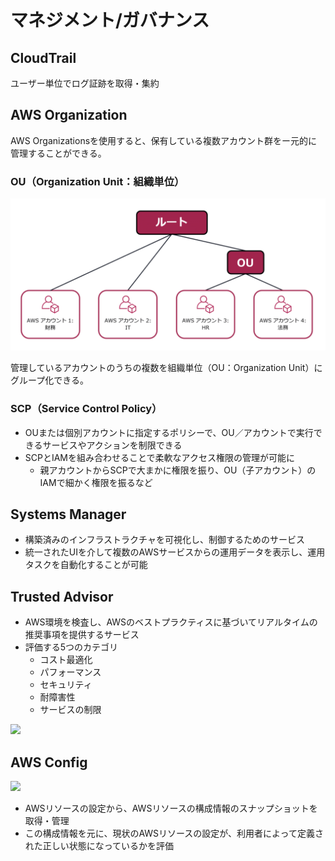 # マネジメント/ガバナンス

## CloudTrail
ユーザー単位でログ証跡を取得・集約

## AWS Organization
AWS Organizationsを使用すると、保有している複数アカウント群をー元的に管理することができる。

### OU（Organization Unit：組織単位）
![](../cloud-practitioner/assets/organization-unit.png)

管理しているアカウントのうちの複数を組織単位（OU：Organization Unit）にグループ化できる。

### SCP（Service Control Policy）
* OUまたは個別アカウントに指定するポリシーで、OU／アカウントで実行できるサービスやアクションを制限できる
* SCPとIAMを組み合わせることで柔軟なアクセス権限の管理が可能に
  - 親アカウントからSCPで大まかに権限を振り、OU（子アカウント）のIAMで細かく権限を振るなど

## Systems Manager
* 構築済みのインフラストラクチャを可視化し、制御するためのサービス
* 統一されたUIを介して複数のAWSサービスからの運用データを表示し、運用タスクを自動化することが可能

## Trusted Advisor
* AWS環境を検査し、AWSのベストプラクティスに基づいてリアルタイムの推奨事項を提供するサービス
* 評価する5つのカテゴリ
  - コスト最適化
  - パフォーマンス
  - セキュリティ
  - 耐障害性
  - サービスの制限

![](https://d1.awsstatic.com/support/jp/Trusted%20Advisor%20best%20practice%20checks%20categories.76a13b0b2bf982c874d0d03e6138b7b73e45680c.png)

## AWS Config
![](https://d1.awsstatic.com/Products/product-name/diagrams/product-page-diagram-Config_how-it-works.bd28728a9066c55d7ee69c0a655109001462e25b.png)

* AWSリソースの設定から、AWSリソースの構成情報のスナップショットを取得・管理
* この構成情報を元に、現状のAWSリソースの設定が、利用者によって定義された正しい状態になっているかを評価
